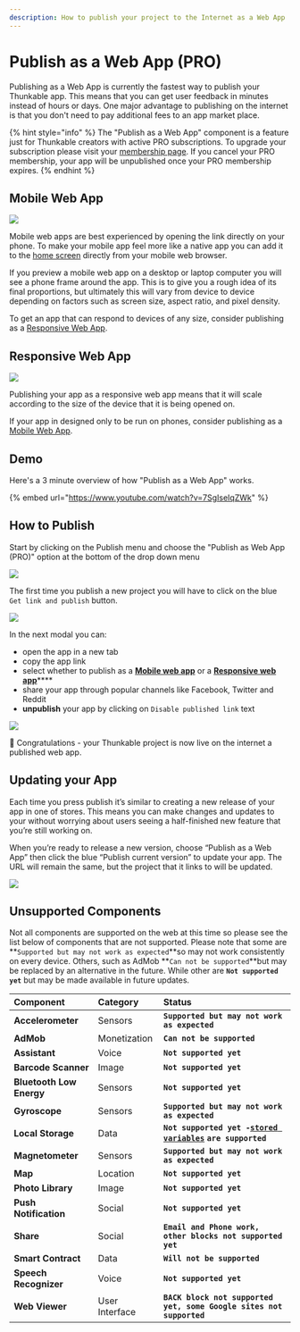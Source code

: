 ```yaml
---
description: How to publish your project to the Internet as a Web App
---
```


# Publish as a Web App \(PRO\)

Publishing as a Web App is currently the fastest way to publish your Thunkable app. This means that you can get user feedback in minutes instead of hours or days. One major advantage to publishing on the internet is that you don't need to pay additional fees to an app market place. 

{% hint style="info" %}
The "Publish as a Web App" component is a feature just for Thunkable creators with active PRO subscriptions. To upgrade your subscription please visit your [membership page](https://x.thunkable.com/account/membership). If you cancel your PRO membership, your app will be unpublished once your PRO membership expires.
{% endhint %}

## Mobile Web App

![](.gitbook/assets/mobile_web_app.png)

Mobile web apps are best experienced by opening the link directly on your phone. To make your mobile app feel more like a native app you can add it to the [home screen](https://intercom.help/thunkable/en/articles/3828958-add-to-home-screen) directly from your mobile web browser.

If you preview a mobile web app on a desktop or laptop computer you will see a phone frame around the app. This is to give you a rough idea of its final proportions, but ultimately this will vary from device to device depending on factors such as screen size, aspect ratio, and pixel density.

To get an app that can respond to devices of any size, consider publishing as a [Responsive Web App](publish-as-a-web-app-pro.md#responsive-web-app).

## Responsive Web App

![](.gitbook/assets/responsive_web_app.png)

Publishing your app as a responsive web app means that it will scale according to the size of the device that it is being opened on. 

If your app in designed only to be run on phones, consider publishing as a [Mobile Web App](publish-as-a-web-app-pro.md#mobile-web-app).

## Demo

Here's a 3 minute overview of how "Publish as a Web App" works.

{% embed url="https://www.youtube.com/watch?v=7SgIseIqZWk" %}

## How to Publish

Start by clicking on the Publish menu and choose the "Publish as Web App \(PRO\)" option at the bottom of the drop down menu

![](.gitbook/assets/screen-shot-2021-04-12-at-9.23.07-am.png)

The first time you publish a new project you will have to click on the blue `Get link and publish` button.

![](.gitbook/assets/03_get_link_large-1.png)

In the next modal you can:

* open the app in a new tab
* copy the app link
* select whether to publish as a [**Mobile web app**](publish-as-a-web-app-pro.md#mobile-web-app) or a [**Responsive web app**](publish-as-a-web-app-pro.md#responsive-web-app)\*\*\*\*
* share your app through popular channels like Facebook, Twitter and Reddit 
* **unpublish** your app by clicking on `Disable published link` text

![](.gitbook/assets/publish-as-web-app%20%282%29.png)

🎉 Congratulations - your Thunkable project is now live on the internet a published web app.

## Updating your App

Each time you press publish it’s similar to creating a new release of your app in one of stores. This means you can make changes and updates to your  without worrying about users seeing a half-finished new feature that you’re still working on.

When you’re ready to release a new version, choose “Publish as a Web App” then click the blue “Publish current version” to update your app. The URL will remain the same, but the project that it links to will be updated.

![](.gitbook/assets/screen-shot-2021-04-12-at-9.25.00-am.png)

## Unsupported Components 

Not all components are supported on the web at this time so please see the list below of components that are not supported. Please note that some are **`Supported but may not work as expected`**so may not work consistently on every device. Others, such as AdMob **`Can not be supported`**but may be replaced by an alternative in the future. While other are  **`Not supported yet`** but may be made available in future updates.

| Component | Category | Status |
| :--- | :--- | :--- |
| **Accelerometer** | Sensors | **`Supported but may not work as expected`** |
| **AdMob** | Monetization | **`Can not be supported`** |
| **Assistant** | Voice | **`Not supported yet`** |
| **Barcode Scanner** | Image | **`Not supported yet`** |
| **Bluetooth Low Energy** | Sensors | **`Not supported yet`** |
| **Gyroscope** | Sensors | **`Supported but may not work as expected`** |
| **Local Storage** | Data | **`Not supported yet -`**[**`stored variables`**](variables.md#stored-variables) **`are supported`** |
| **Magnetometer** | Sensors | **`Supported but may not work as expected`** |
| **Map** | Location | **`Not supported yet`** |
| **Photo Library** | Image | **`Not supported yet`** |
| **Push Notification** | Social | **`Not supported yet`** |
| **Share** | Social | **`Email and Phone work, other blocks not supported yet`** |
| **Smart Contract** | Data | **`Will not be supported`** |
| **Speech Recognizer** | Voice | **`Not supported yet`** |
| **Web Viewer** | User Interface | **`BACK block not supported yet, some Google sites not supported`** |

